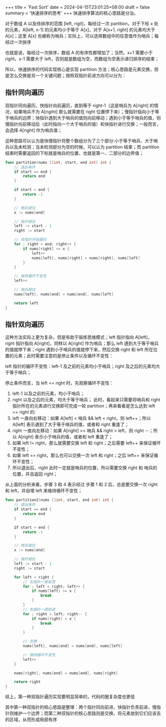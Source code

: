 +++
title = 'Fast Sort'
date = 2024-04-15T23:01:25+08:00
draft = false
summary = '快速排序的思考'
+++
快速排序算法的核心思路是分治。

对于数组 A 以及待排序的范围 \[left, rigit]，每经过一次 partition，对于下标 x 处的元素，A\[left, x-1] 的元素均小于等于 A\[x]，对于 A\[x+1, right] 的元素均大于 A\[x]；这里 A\[x] 也被称为哨兵；实际上，可以选择数组中的任意值作为哨兵；每经过一次排序

也就是说，每经过一次排序，数组 A 的有序性都增加了；当然，x+1 需要小于 right，x-1 需要大于 left，否则就是数组为空，而数组为空表示递归排序的结束；

所以，快速排序的代码实现核心是实现 partition 方法；核心思路是元素交换，但是怎么交换是另一个关键问题；按照双指针前进方向可以分为：

## 指针同向遍历
双指针同向遍历。快指针向前遍历，直到等于 right-1（这是哨兵为 A\[right] 的情况，如果哨兵不为 A\[rigiht] 那么就需要在 right 位置停下来）；慢指针指向小于等于哨兵的边界；快指针遇到大于哨兵的值则向前移动；遇到小于等于哨兵的值，则慢指针向前移动后（此时指向一个大于哨兵的值）和快指针进行交换；一般而言，会选择 A\[right] 作为哨兵值；

这种思路可以认为是快慢指针将整个数组分为了三个部分:小于等于哨兵、大于哨兵以及未检测；当未检测部分为空的时候，可以认为 partition 结束；而 partition 结束时需要返回的下标就是哨兵的位置，也就是第一、二部分的边界值；

```go
func partition(nums []int, start, end int) int {
	// 退出条件
	if start == end {
		return end
	}

	if start > end {
		return -1
	}

	// 哨兵就位
	x := nums[end]

	// 指针就位
	left := start - 1
	right := start

	// 双指针开始遍历
	for ; right < end; right++ {
		if nums[right] <= x {
			left++
			nums[left], nums[right] = nums[right], nums[left]
		}
	}

	// 保持循环不变性
	left++

	// 哨兵就位
	nums[left], nums[end] = nums[end], nums[left]

	return left
}
```


## 指针双向遍历
这种方法实际上更为复杂，但是有助于锻炼思维模式；left 指针指向 A\[left]，right 指针指向 A\[right]，同样以 A\[right] 作为哨兵；那么 left 遇到大于等于哨兵的值就停下来；right 遇到小于哨兵的值就停下来，然后交换 right 和 left 所在位置的元素；此时需要注意的是停止条件以及循环不变性：

left 指针的循环不变性：left-1 及之前的元素均小于哨兵；right 及之后的元素均大于等于哨兵；

停止条件而言，当 left == right 时，先观察循环不变性：
1. left-1 以及之前的元素，均小于哨兵；
2. right 以及之后的元素，均大于等于哨兵；
此时，看起来只需要将哨兵和 right 指针所在的元素进行交换即可完成一轮 partition；再来看看是怎么达到 left == right 的:
1. left 一直向右移动：如果 A\[left] < 哨兵 && left < right，则 left++；所以 A\[left] 表示遇到了大于等于哨兵的值，或者和 right 重逢了；
2. right 一直向左移动：如果 A\[right] >= 哨兵 && right > left，则 right --；所以 A\[right] 表示小于哨兵的值，或者和 left 重逢了；
3. 如果 left != right，那么就需要交换 left 和 right；之后需要 left++ 来保证循环不变性；
4. 如果 left == right，那么也可以交换一次 left 和 right；之后 left++ 来保证循环不变性；
5. 所以退出后，right 此时一定就是哨兵的位置，所以需要交换 right 和 哨兵的位置，并且返回 right；

从上面的分析来看，步骤 3 和 4 表示经过 步骤 1 和 2 后，总是要交换一次 right 和 left，并自增 left 来维持循环不变性；
```go
func partition2(nums []int, start, end int) int {
	// 退出条件
	if start == end {
		return end
	}

	if start > end {
		return -1
	}

	// 哨兵就位
	x := nums[end]

	// 指针就位
	left := start - 1
	right := start

	for left < right {
		// 左指针一直前进
		for ; left < right; left++ {
			if nums[left] >= x {
				break
			}
		}
		// 右指针一直前进
		for ; right > left; right-- {
			if nums[right] < x {
				break
			}
		}

		// 交换
		nums[left], nums[end] = nums[end], nums[left]

		// 保持循环不变性
		left++
	}

	nums[right], nums[end] = nums[end], nums[right]

	return right
}

```

综上，第一种双指针遍历实现要明显简单的，代码的圈复杂度也更低

其中第一种双指针的核心思路是整理：两个指针同向前进，快指针负责前进，慢指针则维护一个边界；而第二种双指针的核心思路则是交换，将元素放到它们应该去的区域，从而形成局部有序

